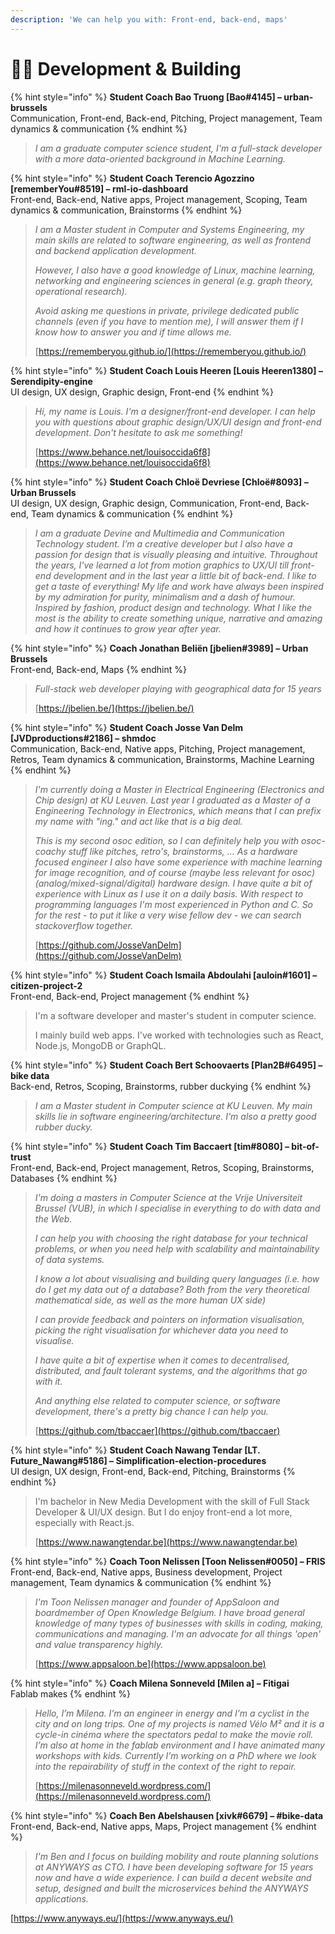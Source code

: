 ```yaml
---
description: 'We can help you with: Front-end, back-end, maps'
---
```


# 🦹🏽 Development & Building

{% hint style="info" %}
**Student Coach Bao Truong \[Bao\#4145\] – urban-brussels**  
Communication, Front-end, Back-end, Pitching, Project management, Team dynamics & communication
{% endhint %}

> _I am a graduate computer science student, I'm a full-stack developer with a more data-oriented background in Machine Learning._

{% hint style="info" %}
**Student Coach Terencio Agozzino \[rememberYou\#8519\] – rml-io-dashboard**  
Front-end, Back-end, Native apps, Project management, Scoping, Team dynamics & communication, Brainstorms
{% endhint %}

> _I am a Master student in Computer and Systems Engineering, my main skills are related to software engineering, as well as frontend and backend application development._
>
> _However, I also have a good knowledge of Linux, machine learning, networking and engineering sciences in general \(e.g. graph theory, operational research\)._
>
> _Avoid asking me questions in private, privilege dedicated public channels \(even if you have to mention me\), I will answer them if I know how to answer you and if time allows me._
>
> [https://rememberyou.github.io/](https://rememberyou.github.io/)

{% hint style="info" %}
**Student Coach Louis Heeren \[Louis Heeren1380\] – Serendipity-engine**  
UI design, UX design, Graphic design, Front-end
{% endhint %}

> _Hi, my name is Louis. I'm a designer/front-end developer. I can help you with questions about graphic design/UX/UI design and front-end development. Don't hesitate to ask me something!_  
>   
> [https://www.behance.net/louisoccida6f8](https://www.behance.net/louisoccida6f8)

{% hint style="info" %}
**Student Coach Chloë Devriese \[Chloë\#8093\] – Urban Brussels**  
UI design, UX design, Graphic design, Communication, Front-end, Back-end, Team dynamics & communication
{% endhint %}

> _I am a graduate Devine and Multimedia and Communication Technology student. I’m a creative developer but I also have a passion for design that is visually pleasing and intuitive. Throughout the years, I've learned a lot from motion graphics to UX/UI till front-end development and in the last year a little bit of back-end. I like to get a taste of everything! My life and work have always been inspired by my admiration for purity, minimalism and a dash of humour. Inspired by fashion, product design and technology. What I like the most is the ability to create something unique, narrative and amazing and how it continues to grow year after year._

{% hint style="info" %}
**Coach Jonathan Beliën \[jbelien\#3989\] – Urban Brussels**  
Front-end, Back-end, Maps
{% endhint %}

> _Full-stack web developer playing with geographical data for 15 years_  
>   
> [https://jbelien.be/](https://jbelien.be/)

{% hint style="info" %}
**Student Coach Josse Van Delm \[JVDproductions\#2186\] – shmdoc**  
Communication, Back-end, Native apps, Pitching, Project management, Retros, Team dynamics & communication, Brainstorms, Machine Learning
{% endhint %}

> _I'm currently doing a Master in Electrical Engineering \(Electronics and Chip design\) at KU Leuven. Last year I graduated as a Master of a Engineering Technology in Electronics, which means that I can prefix my name with "ing." and act like that is a big deal._
>
> _This is my second osoc edition, so I can definitely help you with osoc-coachy stuff like pitches, retro's, brainstorms, ... As a hardware focused engineer I also have some experience with machine learning for image recognition, and of course \(maybe less relevant for osoc\) \(analog/mixed-signal/digital\) hardware design. I have quite a bit of experience with Linux as I use it on a daily basis. With respect to programming languages I'm most experienced in Python and C. So for the rest - to put it like a very wise fellow dev - we can search stackoverflow together._  
>   
> [https://github.com/JosseVanDelm](https://github.com/JosseVanDelm)

{% hint style="info" %}
**Student Coach Ismaila Abdoulahi \[auloin\#1601\] – citizen-project-2**  
Front-end, Back-end, Project management
{% endhint %}

> I'm a software developer and master's student in computer science.
>
> I mainly build web apps. I've worked with technologies such as React, Node.js, MongoDB or GraphQL.

{% hint style="info" %}
**Student Coach Bert Schoovaerts \[Plan2B\#6495\] – bike data**  
Back-end, Retros, Scoping, Brainstorms, rubber duckying
{% endhint %}

> _I am a Master student in Computer science at KU Leuven. My main skills lie in software engineering/architecture. I'm also a pretty good rubber ducky._

{% hint style="info" %}
**Student Coach Tim Baccaert \[tim\#8080\] – bit-of-trust**  
Front-end, Back-end, Project management, Retros, Scoping, Brainstorms, Databases
{% endhint %}

> _I'm doing a masters in Computer Science at the Vrije Universiteit Brussel \(VUB\), in which I specialise in everything to do with data and the Web._
>
> _I can help you with choosing the right database for your technical problems, or when you need help with scalability and maintainability of data systems._
>
> _I know a lot about visualising and building query languages \(i.e. how do I get my data out of a database? Both from the very theoretical mathematical side, as well as the more human UX side\)_
>
> _I can provide feedback and pointers on information visualisation, picking the right visualisation for whichever data you need to visualise._
>
> _I have quite a bit of expertise when it comes to decentralised, distributed, and fault tolerant systems, and the algorithms that go with it._
>
> _And anything else related to computer science, or software development, there's a pretty big chance I can help you._
>
> [https://github.com/tbaccaer](https://github.com/tbaccaer)

{% hint style="info" %}
**Student Coach Nawang Tendar \[LT. Future\_Nawang\#5186\] – Simplification-election-procedures**  
UI design, UX design, Front-end, Back-end, Pitching, Brainstorms
{% endhint %}

> I'm bachelor in New Media Development with the skill of Full Stack Developer & UI/UX design. But I do enjoy front-end a lot more, especially with React.js.
>
> [https://www.nawangtendar.be](https://www.nawangtendar.be)

{% hint style="info" %}
**Coach Toon Nelissen \[Toon Nelissen\#0050\] – FRIS**  
Front-end, Back-end, Native apps, Business development, Project management, Team dynamics & communication
{% endhint %}

> _I'm Toon Nelissen manager and founder of AppSaloon and boardmember of Open Knowledge Belgium. I have broad general knowledge of many types of businesses with skills in coding, making, communications and managing. I'm an advocate for all things 'open' and value transparency highly._
>
> [https://www.appsaloon.be](https://www.appsaloon.be)

{% hint style="info" %}
**Coach Milena Sonneveld \[Milen a\] – Fitigai**  
Fablab makes
{% endhint %}

> _Hello, I’m Milena. I’m an engineer in energy and I’m a cyclist in the city and on long trips. One of my projects is named Vélo M² and it is a cycle-in cinéma where the spectators pedal to make the movie roll. I’m also at home in the fablab environment and I have animated many workshops with kids. Currently I’m working on a PhD where we look into the repairability of stuff in the context of the right to repair._
>
> [https://milenasonneveld.wordpress.com/](https://milenasonneveld.wordpress.com/)

{% hint style="info" %}
**Coach Ben Abelshausen \[xivk\#6679\] – \#bike-data**  
Front-end, Back-end, Native apps, Maps, Project management
{% endhint %}

> _I'm Ben and I focus on building mobility and route planning solutions at ANYWAYS as CTO. I have been developing software for 15 years now and have a wide experience. I can build a decent website and setup, designed and built the microservices behind the ANYWAYS applications._

[https://www.anyways.eu/](https://www.anyways.eu/)

